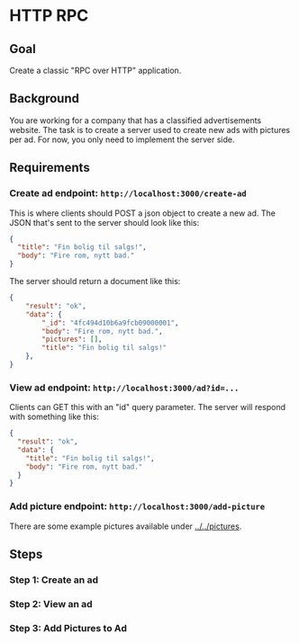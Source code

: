HTTP RPC
========

Goal
----

Create a classic "RPC over HTTP" application.

Background
----------

You are working for a company that has a classified advertisements
website. The task is to create a server used to create new ads with
pictures per ad. For now, you only need to implement the server side.

Requirements
------------

### Create ad endpoint: `http://localhost:3000/create-ad`

This is where clients should POST a json object to create a new ad.
The JSON that's sent to the server should look like this:

~~~json
{
  "title": "Fin bolig til salgs!",
  "body": "Fire rom, nytt bad."
}
~~~

The server should return a document like this:

~~~json
{
    "result": "ok",
    "data": {
        "_id": "4fc494d10b6a9fcb09000001", 
        "body": "Fire rom, nytt bad.", 
        "pictures": [], 
        "title": "Fin bolig til salgs!"
    },
}
~~~

### View ad endpoint:  `http://localhost:3000/ad?id=...`
 
Clients can GET this with an "id" query parameter. The server will
respond with something like this:

~~~json
{
  "result": "ok",
  "data": {
    "title": "Fin bolig til salgs!",
    "body": "Fire rom, nytt bad."
  }
}
~~~


### Add picture endpoint: `http://localhost:3000/add-picture`

There are some example pictures available under [../../pictures](../../pictures/).

Steps
-----

### Step 1: Create an ad


### Step 2: View an ad


### Step 3: Add Pictures to Ad

